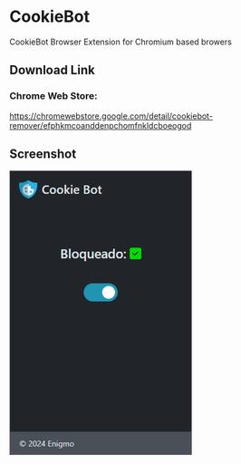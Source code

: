 # CookieBot
CookieBot Browser Extension for Chromium based browers

## Download Link
### Chrome Web Store:

https://chromewebstore.google.com/detail/cookiebot-remover/efphkmcoanddenpchomfnkldcboeogod

## Screenshot
![alt text](https://github.com/enigmoes/CookieBot/blob/chromium/screenshot.png?raw=true)
